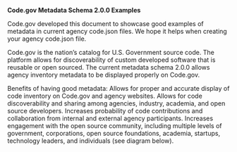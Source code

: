 **Code.gov Metadata Schema 2.0.0 Examples**

Code.gov developed this document to showcase good examples of metadata in current agency code.json files.  We hope it helps when creating your agency code.json file.  

Code.gov is the nation’s catalog for U.S. Government source code.  The platform allows for discoverability of custom developed software that is reusable or open sourced.  The current metadata schema 2.0.0 allows agency inventory metadata to be displayed properly on Code.gov.

Benefits of having good metadata:
Allows for proper and accurate display of code inventory on Code.gov and agency websites.
Allows for code discoverability and sharing among agencies, industry, academia, and open source developers.
Increases probability of code contributions and collaboration from internal and external agency participants.
Increases engagement with the open source community, including multiple levels of government, corporations, open source foundations, academia, startups, technology leaders, and individuals (see diagram below).
